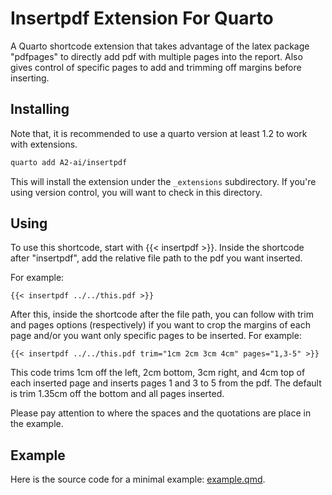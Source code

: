 # Insertpdf Extension For Quarto

A Quarto shortcode extension that takes advantage of the latex package "pdfpages" to directly add pdf with multiple pages into the report. Also gives control of specific pages to add and trimming off margins before inserting.

## Installing

Note that, it is recommended to use a quarto version at least 1.2 to work with extensions.

```bash
quarto add A2-ai/insertpdf
```

This will install the extension under the `_extensions` subdirectory.
If you're using version control, you will want to check in this directory.

## Using

To use this shortcode, start with {{< insertpdf >}}. Inside the shortcode after "insertpdf", add the relative file path to the pdf you want inserted.

For example: 
```
{{< insertpdf ../../this.pdf >}}
```

After this, inside the shortcode after the file path, you can follow with trim and pages options (respectively) if you want to crop the margins of each page and/or you want only specific pages to be inserted.
For example:
```
{{< insertpdf ../../this.pdf trim="1cm 2cm 3cm 4cm" pages="1,3-5" >}}
```

This code trims 1cm off the left, 2cm bottom, 3cm right, and 4cm top of each inserted page and inserts pages 1 and 3 to 5 from the pdf. The default is trim 1.35cm off the bottom and all pages inserted.  
  
Please pay attention to where the spaces and the quotations are place in the example.

## Example

Here is the source code for a minimal example: [example.qmd](example.qmd).

